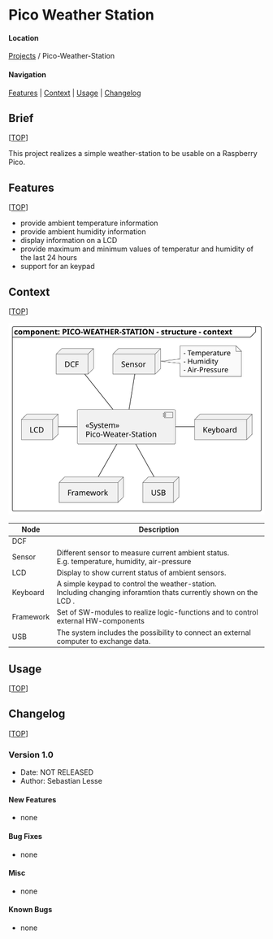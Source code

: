 # Pico Weather Station

#### Location

[Projects](../README.md) / Pico-Weather-Station

#### Navigation

[Features](#features) | [Context](#context) | [Usage](#usage) | [Changelog](#changelog)

## Brief
[[TOP](#location)]

This project realizes a simple weather-station to be usable on a Raspberry Pico.

## Features
[[TOP](#location)]

- provide ambient temperature information
- provide ambient humidity information
- display information on a LCD
- provide maximum and minimum values of temperatur and humidity of the last 24 hours
- support for an keypad

## Context
[[TOP](#location)]

![Context](uml/img/pico_weather_station_diagram_component_context.svg )

| Node      | Description |
|-----------|-------------|
| DCF       |             |
| Sensor    | Different sensor to measure current ambient status.<br>E.g. temperature, humidity, air-pressure |
| LCD       | Display to show current status of ambient sensors. |
| Keyboard  | A simple keypad to control the weather-station.<br>Including changing inforamtion thats currently shown on the LCD . |
| Framework | Set of SW-modules to realize logic-functions and to control external HW-components |
| USB       | The system includes the possibility to connect an external computer to exchange data. |

## Usage
[[TOP](#location)]

## Changelog
[[TOP](#location)]

### Version 1.0

- Date: NOT RELEASED
- Author: Sebastian Lesse

#### New Features

- none

#### Bug Fixes

- none

#### Misc

- none

#### Known Bugs

- none